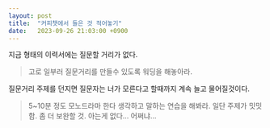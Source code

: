 ```yaml
---
layout: post
title:  "커피챗에서 들은 것 적어놓기"
date:   2023-09-26 21:03:00 +0900
---
```

지금 형태의 이력서에는 질문할 거리가 없다.
>고로 일부러 질문거리를 만들수 있도록 워딩을 해놓아라.

질문거리 주제를 던지면 질문자는 너가 모른다고 할때까지 계속 늘고 물어질것이다.
>5~10분 정도 모노드라마 한다 생각하고 말하는 연습을 해봐라.
>일단 주제가 밋밋함. 좀 더 보완할 것. 아는게 없다...  어쩌냐...